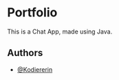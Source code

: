 
# Portfolio

This is a Chat App, made using Java.


## Authors

- [@Kodiererin](https://github.com/Kodiererin)

